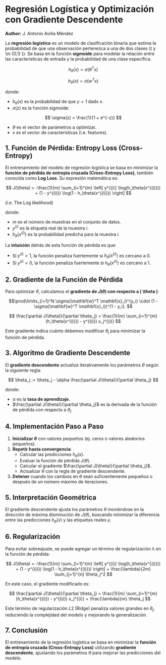 # Regresión Logística y Optimización con Gradiente Descendente

**Author:** J. Antonio Aviña Méndez

La **regresión logística** es un modelo de clasificación binaria que estima la probabilidad de que una observación pertenezca a una de dos clases (\( y \in \{0,1\} \)). Se basa en la función **sigmoide** para modelar la relación entre las características de entrada y la probabilidad de una clase específica.

$$
h_\theta(x) = \sigma(\theta^T x)
$$

$$
h_\theta(x) = \sigma(w^T x)
$$


donde:
- $h_\theta(x)$ es la probabilidad de que $y = 1$ dado $x$.
- $\sigma(z)$ es la función sigmoide:

$$
\sigma(z) = \frac{1}{1 + e^{-z}}
$$

- $\theta$ es el vector de parámetros a optimizar.
- $x$ es el vector de características (i.e. features). 

## 1. Función de Pérdida: Entropy Loss (Cross-Entropy)

El entrenamiento del modelo de regresión logística se basa en minimizar la **función de pérdida de entropía cruzada (Cross-Entropy Loss)**, también conocida como **Log Loss**. Su expresión matemática es:

$$
J(\theta) = -\frac{1}{m} \sum_{i=1}^{m} \left[ y^{(i)} \log(h_\theta(x^{(i)})) + (1 - y^{(i)}) \log(1 - h_\theta(x^{(i)})) \right]
$$

(i.e. The Log likelihood)

donde:
- $m$ es el número de muestras en el conjunto de datos.
- $y^{(i)}$ es la etiqueta real de la muestra $i$.
- $h_\theta(x^{(i)})$ es la probabilidad predicha para la muestra $i$.

La **intuición** detrás de esta función de pérdida es que:
- Si $y^{(i)} = 1$, la función penaliza fuertemente si $h_\theta(x^{(i)})$ es cercano a 0.
- Si  $y^{(i)} = 0$, la función penaliza fuertemente si $h_\theta(x^{(i)})$ es cercano a 1.

## 2. Gradiente de la Función de Pérdida

Para optimizar $\theta$, calculamos el **gradiente de $J(\theta)$ con respecto a \( \theta \)**:

$$\prod\limits_{i=1}^N \sigma(\mathbf{w}^T \mathbf{x}_i)^{y_i} \cdot (1 - \sigma(\mathbf{w}^T \mathbf{x}_i))^{1 - y_i}.
$$



$$
\frac{\partial J(\theta)}{\partial \theta_j} = \frac{1}{m} \sum_{i=1}^{m} (h_\theta(x^{(i)}) - y^{(i)}) x_j^{(i)}
$$



Este gradiente indica cuánto debemos modificar $\theta_j$ para minimizar la función de pérdida.

## 3. Algoritmo de Gradiente Descendente

El **gradiente descendente** actualiza iterativamente los parámetros $\theta$ según la siguiente regla:

$$
\theta_j := \theta_j - \alpha \frac{\partial J(\theta)}{\partial \theta_j}
$$

donde:
- $\alpha$ es la **tasa de aprendizaje**.
- $\frac{\partial J(\theta)}{\partial \theta_j}$ es la derivada de la función de pérdida con respecto a $\theta_j$.

## 4. Implementación Paso a Paso

1. **Inicializar $\theta$** con valores pequeños (ej. ceros o valores aleatorios pequeños).
2. **Repetir hasta convergencia**:
   - Calcular las predicciones $h_\theta(x)$.
   - Evaluar la función de pérdida $J(\theta)$.
   - Calcular el gradiente $\frac{\partial J(\theta)}{\partial \theta_j}$.
   - Actualizar $\theta$ con la regla de gradiente descendente.
3. **Detener** cuando los cambios en $\theta$ sean suficientemente pequeños o después de un número máximo de iteraciones.

## 5. Interpretación Geométrica

El gradiente descendente ajusta los parámetros $\theta$ moviéndose en la dirección de máxima disminución de $J(\theta)$, buscando minimizar la diferencia entre las predicciones $h_\theta(x)$ y las etiquetas reales $y$.

## 6. Regularización

Para evitar sobreajuste, se puede agregar un término de regularización $\lambda$ en la función de pérdida:

$$
J(\theta) = -\frac{1}{m} \sum_{i=1}^{m} \left[ y^{(i)} \log(h_\theta(x^{(i)})) + (1 - y^{(i)}) \log(1 - h_\theta(x^{(i)})) \right] + \frac{\lambda}{2m} \sum_{j=1}^{n} \theta_j^2
$$

En este caso, el gradiente modificado es:

$$
\frac{\partial J(\theta)}{\partial \theta_j} = \frac{1}{m} \sum_{i=1}^{m} (h_\theta(x^{(i)}) - y^{(i)}) x_j^{(i)} + \frac{\lambda}{m} \theta_j
$$

Este término de regularización $L2$ (Ridge) penaliza valores grandes en $\theta_j$, reduciendo la complejidad del modelo y mejorando la generalización.

## 7. Conclusión

El entrenamiento de la regresión logística se basa en minimizar la **función de entropía cruzada (Cross-Entropy Loss)** utilizando **gradiente descendente**, ajustando los parámetros $\theta$ para mejorar las predicciones del modelo.

